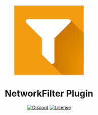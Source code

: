 <div align="center">

![Logo](logo.png)

# NetworkFilter Plugin

[![Discord](https://img.shields.io/discord/617339081168388110?color=green&label=discord&logo=discord&logoColor=white&style=for-the-badge)](https://discord.gg/thksB8z9w7)
[![License](https://img.shields.io/badge/license-MIT-green?style=for-the-badge&logo=github)](https://git.ni.ls/networkfilter/networkfilter-bungee/blob/master/LICENSE.md)
</div>
